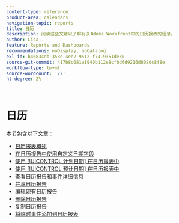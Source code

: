 ```yaml
---
content-type: reference
product-area: calendars
navigation-topic: reports
title: 日历
description: 阅读这些文章以了解有关Adobe Workfront中的日历报表的信息。
author: Lisa
feature: Reports and Dashboards
recommendations: noDisplay, noCatalog
exl-id: b46834db-358e-4ee2-9512-f7419351de30
source-git-commit: 417b8c081a1940b112e8cfbd6d9216d802dc8f8e
workflow-type: tm+mt
source-wordcount: '77'
ht-degree: 2%

---
```


# 日历

本节包含以下文章：

* [日历报表概述](../../../reports-and-dashboards/reports/calendars/calendar-reports-overview.md)
* [在日历报告中使用自定义日期字段](../../../reports-and-dashboards/reports/calendars/use-custom-dates.md)
* [使用 [!UICONTROL 计划日期] 在日历报表中](../../../reports-and-dashboards/reports/calendars/use-planned-dates.md)
* [使用 [!UICONTROL 预计日期] 在日历报表中](../../../reports-and-dashboards/reports/calendars/use-projected-dates.md)
* [查看日历报告和事件详细信息](../../../reports-and-dashboards/reports/calendars/view-calendar-reports-and-event-details.md)
* [共享日历报告](../../../reports-and-dashboards/reports/calendars/share-a-calendar-report.md)
* [编辑现有日历报告](../../../reports-and-dashboards/reports/calendars/edit-an-existing-calendar-report.md)
* [删除日历报告](../../../reports-and-dashboards/reports/calendars/delete-a-calendar-report.md)
* [复制日历报告](../../../reports-and-dashboards/reports/calendars/copy-a-calendar-report.md)
* [将临时事件添加到日历报表](../../../reports-and-dashboards/reports/calendars/add-ad-hoc-events.md)
